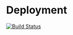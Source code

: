 # Deployment
[![Build Status](https://dev.azure.com/AaroonVirk/DevOps/_apis/build/status/aaroon10.Deployment%20(2))](https://dev.azure.com/AaroonVirk/DevOps/_build/latest?definitionId=3)
